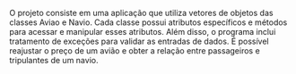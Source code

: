 O projeto consiste em uma aplicação que utiliza vetores de objetos das classes Aviao e Navio. Cada classe possui atributos específicos e métodos para acessar e manipular esses atributos. Além disso, o programa inclui tratamento de exceções para validar as entradas de dados. É possível reajustar o preço de um avião e obter a relação entre passageiros e tripulantes de um navio.
